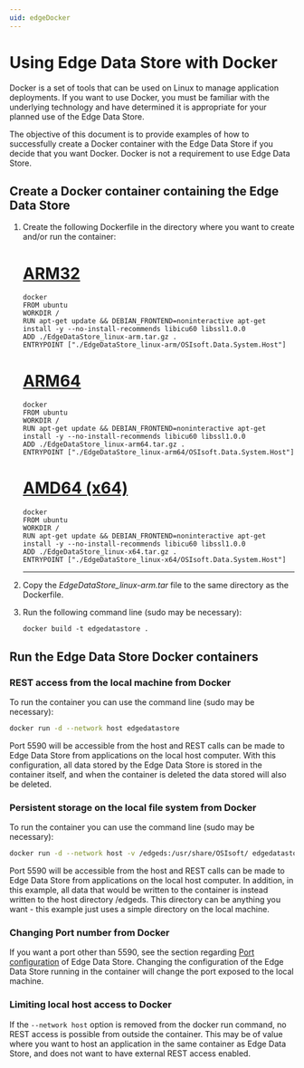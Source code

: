 ```yaml
---
uid: edgeDocker
---
```


# Using Edge Data Store with Docker

Docker is a set of tools that can be used on Linux to manage application deployments. If you want to use Docker, you must be familiar with the underlying technology and have determined it is appropriate for your planned use of the Edge Data Store.

The objective of this document is to provide examples of how to successfully create a Docker container with the Edge Data Store if you decide that you want Docker. Docker is not a requirement to use Edge Data Store.

## Create a Docker container containing the Edge Data Store

1. Create the following Dockerfile in the directory where you want to create and/or run the container:

    # [ARM32](#tab/tabid-1)

    ```
    docker
    FROM ubuntu
    WORKDIR /
    RUN apt-get update && DEBIAN_FRONTEND=noninteractive apt-get    install -y --no-install-recommends libicu60 libssl1.0.0
    ADD ./EdgeDataStore_linux-arm.tar.gz .
    ENTRYPOINT ["./EdgeDataStore_linux-arm/OSIsoft.Data.System.Host"]
    ```
    # [ARM64](#tab/tabid-2)
    ```
    docker
    FROM ubuntu
    WORKDIR /
    RUN apt-get update && DEBIAN_FRONTEND=noninteractive apt-get    install -y --no-install-recommends libicu60 libssl1.0.0
    ADD ./EdgeDataStore_linux-arm64.tar.gz .
    ENTRYPOINT ["./EdgeDataStore_linux-arm64/OSIsoft.Data.System.Host"]
    ```

    # [AMD64 (x64)](#tab/tabid-3)

    ```
    docker
    FROM ubuntu
    WORKDIR /
    RUN apt-get update && DEBIAN_FRONTEND=noninteractive apt-get    install -y --no-install-recommends libicu60 libssl1.0.0
    ADD ./EdgeDataStore_linux-x64.tar.gz .
    ENTRYPOINT ["./EdgeDataStore_linux-x64/OSIsoft.Data.System.Host"]
    ```

    ***

2. Copy the _EdgeDataStore_linux-arm.tar_ file to the same directory as the Dockerfile.

3. Run the following command line (sudo may be necessary):

    ```
    docker build -t edgedatastore .
    ```


## Run the Edge Data Store Docker containers

### REST access from the local machine from Docker

To run the container you can use the command line (sudo may be necessary):

```bash
docker run -d --network host edgedatastore
```

Port 5590 will be accessible from the host and REST calls can be made to Edge Data Store from applications on the local host computer. With this configuration, all data stored by the Edge Data Store is stored in the container itself, and when the container is deleted the data stored will also be deleted.

### Persistent storage on the local file system from Docker

To run the container you can use the command line (sudo may be necessary):

```bash
docker run -d --network host -v /edgeds:/usr/share/OSIsoft/ edgedatastore
```

Port 5590 will be accessible from the host and REST calls can be made to Edge Data Store from applications on the local host computer. In addition, in this example, all data that would be written to the container is instead written to the host directory /edgeds. This directory can be anything you want - this example just uses a simple directory on the local machine.

### Changing Port number from Docker

If you want a port other than 5590, see the section regarding [Port configuration](#EdgeDataStoreConfiguration) of Edge Data Store. Changing the configuration of the Edge Data Store running in the container will change the port exposed to the local machine.

### Limiting local host access to Docker

If the `--network host` option is removed from the docker run command, no REST access is possible from outside the container. This may be of value where you want to host an application in the same container as Edge Data Store, and does not want to have external REST access enabled.
